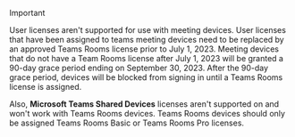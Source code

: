 > [!IMPORTANT]
> User licenses aren't supported for use with meeting devices. User licenses that have been assigned to teams meeting devices need to be replaced by an approved Teams Rooms license prior to July 1, 2023. Meeting devices that do not have a Team Rooms license after July 1, 2023 will be granted a 90-day grace period ending on September 30, 2023. After the 90-day grace period, devices will be blocked from signing in until a Teams Rooms license is assigned.
>
> Also, **Microsoft Teams Shared Devices** licenses aren't supported on and won't work with Teams Rooms devices. Teams Rooms devices should only be assigned Teams Rooms Basic or Teams Rooms Pro licenses.

